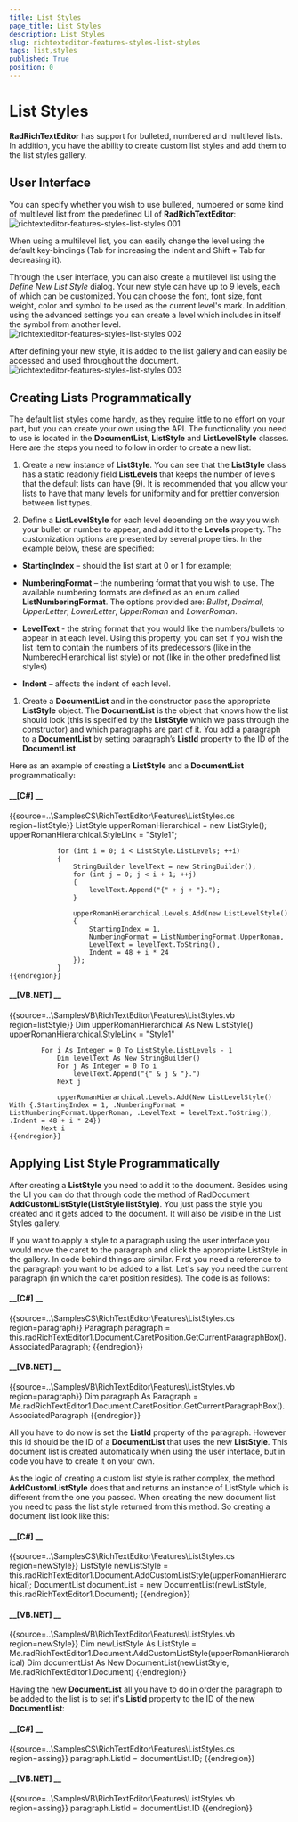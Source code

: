 ```yaml
---
title: List Styles
page_title: List Styles
description: List Styles
slug: richtexteditor-features-styles-list-styles
tags: list,styles
published: True
position: 0
---
```


# List Styles



__RadRichTextEditor__ has support for bulleted, numbered and multilevel lists. In addition, you have
        the ability to create custom list styles and add them to the list styles gallery.
      

## User Interface

You can specify whether you wish to use bulleted, numbered or some kind of multilevel list from the predefined UI
          of __RadRichTextEditor__:
        ![richtexteditor-features-styles-list-styles 001](images/richtexteditor-features-styles-list-styles001.png)

When using a multilevel list, you can easily change the level using the default key-bindings (Tab for increasing
          the indent and Shift + Tab for decreasing it).
        

Through the user interface, you can also create a multilevel list using the *Define New List Style*
          dialog. Your new style can have up to 9 levels, each of which can be customized. You can choose the font, font size, font
          weight, color and symbol to be used as the current level's mark. In addition, using the advanced settings you can
          create a level which includes in itself the symbol from another level.
        ![richtexteditor-features-styles-list-styles 002](images/richtexteditor-features-styles-list-styles002.png)

After defining your new style, it is added to the list gallery and can easily be accessed and used throughout the
          document.
        ![richtexteditor-features-styles-list-styles 003](images/richtexteditor-features-styles-list-styles003.png)

## Creating Lists Programmatically

The default list styles come handy, as they require little to no effort on your part, but you can create your own
          using the API. The functionality you need to use is located in the __DocumentList__, __ListStyle__ and __ListLevelStyle__ classes. Here are the steps you need to follow in order to create
          a new list:
        

1. Create a new instance of __ListStyle__. You can see that the __ListStyle__
              class has a static readonly field __ListLevels__ that keeps the number of levels that the default lists
              can have (9). It is recommended that you allow your lists to have that many levels for uniformity and for prettier conversion
              between list types.
            

1. Define a __ListLevelStyle__ for each level depending on the way you wish your bullet or number
              to appear, and add it to the __Levels__ property. The customization options are presented by several
              properties. In the example below, these are specified:
            

* __StartingIndex__ – should the list start at 0 or 1 for example;
                

* __NumberingFormat__ – the numbering format that you wish to use. The available
                  numbering formats are defined as an enum called __ListNumberingFormat__. The options provided
                  are: *Bullet*, *Decimal*, *UpperLetter*,
                  *LowerLetter*, *UpperRoman* and *LowerRoman*.
                

* __LevelText__ - the string format that you would like the numbers/bullets to appear in at
                  each level. Using this property, you can set if you wish the list item to contain the numbers of its predecessors (like
                  in the NumberedHierarchical list style) or not (like in the other predefined list styles)
                

* __Indent__ – affects the indent of each level.
                

1. Create a __DocumentList__ and in the constructor pass the appropriate __ListStyle__
              object. The __DocumentList__ is the object that knows how the list should look (this is specified by the
              __ListStyle__ which we pass through the constructor) and which paragraphs are part of it. You add a paragraph
              to a __DocumentList__ by setting paragraph’s __ListId__ property to the ID of the __DocumentList__.
            

Here as an example of creating a __ListStyle__ and a __DocumentList__ programmatically:
        

#### __[C#] __

{{source=..\SamplesCS\RichTextEditor\Features\ListStyles.cs region=listStyle}}
	            ListStyle upperRomanHierarchical = new ListStyle();
	            upperRomanHierarchical.StyleLink = "Style1";
	
	            for (int i = 0; i < ListStyle.ListLevels; ++i)
	            {
	                StringBuilder levelText = new StringBuilder();
	                for (int j = 0; j < i + 1; ++j)
	                {
	                    levelText.Append("{" + j + "}.");
	                }
	
	                upperRomanHierarchical.Levels.Add(new ListLevelStyle()
	                {
	                    StartingIndex = 1,
	                    NumberingFormat = ListNumberingFormat.UpperRoman,
	                    LevelText = levelText.ToString(),
	                    Indent = 48 + i * 24
	                });
	            }
	{{endregion}}



#### __[VB.NET] __

{{source=..\SamplesVB\RichTextEditor\Features\ListStyles.vb region=listStyle}}
	        Dim upperRomanHierarchical As New ListStyle()
	        upperRomanHierarchical.StyleLink = "Style1"
	
	        For i As Integer = 0 To ListStyle.ListLevels - 1
	            Dim levelText As New StringBuilder()
	            For j As Integer = 0 To i
	                levelText.Append("{" & j & "}.")
	            Next j
	
	            upperRomanHierarchical.Levels.Add(New ListLevelStyle() With {.StartingIndex = 1, .NumberingFormat = ListNumberingFormat.UpperRoman, .LevelText = levelText.ToString(), .Indent = 48 + i * 24})
	        Next i
	{{endregion}}



## Applying List Style Programmatically

After creating a __ListStyle__ you need to add it to the document. Besides using the UI you can do that
          through code the method of RadDocument __AddCustomListStyle(ListStyle	listStyle)__. You just pass the style
          you created and it gets added to the document. It will also be visible in the List Styles gallery.
        

If you want to apply a style to a paragraph using the user interface you would move the caret to the paragraph and click
          the appropriate ListStyle in the gallery. In code behind things are similar. First you need a reference to the paragraph you
          want to be added to a list. Let's say you need the current paragraph (in which the caret position resides). The code
          is as follows:
        

#### __[C#] __

{{source=..\SamplesCS\RichTextEditor\Features\ListStyles.cs region=paragraph}}
	            Paragraph paragraph = this.radRichTextEditor1.Document.CaretPosition.GetCurrentParagraphBox().AssociatedParagraph;
	{{endregion}}



#### __[VB.NET] __

{{source=..\SamplesVB\RichTextEditor\Features\ListStyles.vb region=paragraph}}
	        Dim paragraph As Paragraph = Me.radRichTextEditor1.Document.CaretPosition.GetCurrentParagraphBox().AssociatedParagraph
	{{endregion}}



All you have to do now is set the __ListId__ property of the paragraph. However this id should be
          the ID of a __DocumentList__ that uses the new __ListStyle__. This document list
          is created automatically when using the user interface, but in code you have to create it on your own.
        

As the logic of creating a custom list style is rather complex, the method __AddCustomListStyle__
          does that and returns an instance of ListStyle which is different from the one you passed. When creating the new document
          list you need to pass the list style returned from this method. So creating a document list look like this:
        

#### __[C#] __

{{source=..\SamplesCS\RichTextEditor\Features\ListStyles.cs region=newStyle}}
	            ListStyle newListStyle = this.radRichTextEditor1.Document.AddCustomListStyle(upperRomanHierarchical);
	            DocumentList documentList = new DocumentList(newListStyle, this.radRichTextEditor1.Document);
	{{endregion}}



#### __[VB.NET] __

{{source=..\SamplesVB\RichTextEditor\Features\ListStyles.vb region=newStyle}}
	        Dim newListStyle As ListStyle = Me.radRichTextEditor1.Document.AddCustomListStyle(upperRomanHierarchical)
	        Dim documentList As New DocumentList(newListStyle, Me.radRichTextEditor1.Document)
	{{endregion}}



Having the new __DocumentList__ all you have to do in order the paragraph to be added to the list
          is to set it's __ListId__ property to the ID of the new __DocumentList__:
        

#### __[C#] __

{{source=..\SamplesCS\RichTextEditor\Features\ListStyles.cs region=assing}}
	            paragraph.ListId = documentList.ID;
	{{endregion}}



#### __[VB.NET] __

{{source=..\SamplesVB\RichTextEditor\Features\ListStyles.vb region=assing}}
	        paragraph.ListId = documentList.ID
	{{endregion}}


